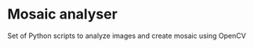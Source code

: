 Mosaic analyser
===============
Set of Python scripts to analyze images and create mosaic using OpenCV
